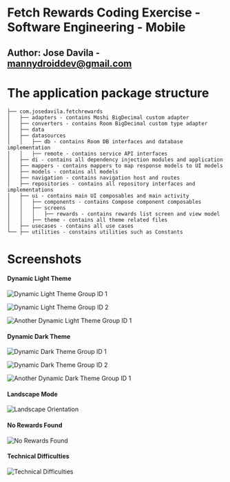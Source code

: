 # Fetch Rewards Coding Exercise - Software Engineering - Mobile
## Author: Jose Davila - mannydroiddev@gmail.com

# The application package structure
```
├── com.josedavila.fetchrewards
│   ├── adapters - contains Moshi BigDecimal custom adapter
│   ├── converters - contains Room BigDecimal custom type adapter
│   ├── data
│   ├── datasources
│   │   ├── db - contains Room DB interfaces and database implementation
│   │   ├── remote - contains service API interfaces
│   ├── di - contains all dependency injection modules and application
│   ├── mappers - contains mappers to map response models to UI models
│   ├── models - contains all models
│   ├── navigation - contains navigation host and routes
│   ├── repositories - contains all repository interfaces and implementations
│   ├── ui - contains main UI composables and main activity
│   │   ├── components - contains Compose component composables
│   │   ├── screens
│   │   │   ├── rewards - contains rewards list screen and view model
│   │   ├── theme - contains all theme related files
│   ├── usecases - contains all use cases
└── ├── utilities - constains utilities such as Constants
```
# Screenshots
#### Dynamic Light Theme
![Dynamic Light Theme Group ID 1](screenshots/Fetch_Rewards_Dynamic_Light_Theme_Group_ID_1.png)

![Dynamic Light Theme Group ID 2](screenshots/Fetch_Rewards_Dynamic_Light_Theme_Group_ID_2.png)

![Another Dynamic Light Theme Group ID 1](screenshots/Fetch_Rewards_Another_Dynamic_Light_Theme_Group_ID_1.png)

#### Dynamic Dark Theme
![Dynamic Dark Theme Group ID 1](screenshots/Fetch_Rewards_Dynamic_Dark_Theme_Group_ID_1.png)

![Dynamic Dark Theme Group ID 2](screenshots/Fetch_Rewards_Dynamic_Dark_Theme_Group_ID_2.png)

![Another Dynamic Dark Theme Group ID 1](screenshots/Fetch_Rewards_Another_Dynamic_Dark_Theme_Group_ID_1.png)

#### Landscape Mode
![Landscape Orientation](screenshots/Fetch_Rewards_Landscape_Orientation.png)

#### No Rewards Found
![No Rewards Found](screenshots/Fetch_Rewards_None_Found.png)

#### Technical Difficulties
![Technical Difficulties](screenshots/Fetch_Rewards_Technical_Difficulties.png)